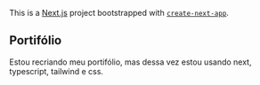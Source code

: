 This is a [Next.js](https://nextjs.org/) project bootstrapped with [`create-next-app`](https://github.com/vercel/next.js/tree/canary/packages/create-next-app).<br>
## Portifólio <br>
Estou recriando meu portifólio, mas dessa vez estou usando next, typescript, tailwind e css.
